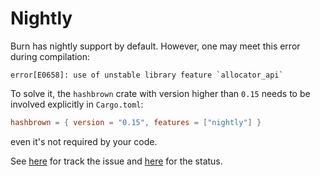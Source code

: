 # Nightly

Burn has nightly support by default. However, one may meet this error during compilation:

```
error[E0658]: use of unstable library feature `allocator_api`
```

To solve it, the `hashbrown` crate with version higher than `0.15` needs to be involved explicitly in `Cargo.toml`:

```toml
hashbrown = { version = "0.15", features = ["nightly"] }
```

even it's not required by your code.

See [here](https://github.com/rust-lang/hashbrown/issues/564) for track the issue and [here](https://github.com/zakarumych/allocator-api2/issues/19) for the status.